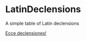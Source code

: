 # LatinDeclensions
A simple table of Latin declensions

[Ecce declensiones!](https://jrtibbetts.github.io/LatinDeclensions/declensions.html)
